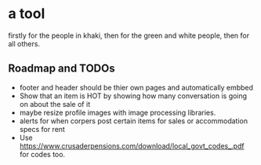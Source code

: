 # a tool
firstly for the people in khaki, then for the green and white people, then for all others.


## Roadmap and TODOs
* footer and header should be thier own pages and automatically embbed
* Show that an item is HOT by showing how many conversation is going on about the sale of it
* maybe resize profile images with image processing libraries.
* alerts for when corpers post certain items for sales or accommodation specs for rent
* Use https://www.crusaderpensions.com/download/local_govt_codes_.pdf for codes too.